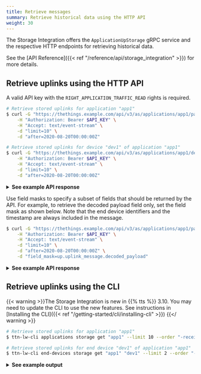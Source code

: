 ```yaml
---
title: Retrieve messages
summary: Retrieve historical data using the HTTP API
weight: 30
---
```


The Storage Integration offers the `ApplicationUpStorage` gRPC service and the respective HTTP endpoints for retrieving historical data.

See the [API Reference]({{< ref "/reference/api/storage_integration" >}}) for more details.

## Retrieve uplinks using the HTTP API

A valid API key with the `RIGHT_APPLICATION_TRAFFIC_READ` rights is required.

```bash
# Retrieve stored uplinks for application "app1"
$ curl -G "https://thethings.example.com/api/v3/as/applications/app1/packages/storage/uplink_message" \
    -H "Authorization: Bearer $API_KEY" \
    -H "Accept: text/event-stream" \
    -d "limit=10" \
    -d "after=2020-08-20T00:00:00Z"

# Retrieve stored uplinks for device "dev1" of application "app1"
$ curl -G "https://thethings.example.com/api/v3/as/applications/app1/devices/dev1/packages/storage/uplink_message" \
    -H "Authorization: Bearer $API_KEY" \
    -H "Accept: text/event-stream" \
    -d "limit=10" \
    -d "after=2020-08-20T00:00:00Z"
```

<details><summary><b>See example API response</b></summary>

```json
{"result":{"end_device_ids":{"device_id":"dev1","application_ids":{"application_id":"app1"},"dev_eui":"1111111111111111","dev_addr":"014457CB"},"received_at":"2020-08-24T10:08:44.868680817Z","uplink_message":{"session_key_id":"AXPoziFRvbcEguvZQoCCZw==","f_port":10,"f_cnt":43,"frm_payload":"AQoBCgEKAQo=","rx_metadata":[{"gateway_ids":{"gateway_id":"gtw1"},"time":"2020-08-24T10:08:43.385687165Z","timestamp":3313328983,"uplink_token":"ChIKEAoEZ3R3MRIIEREREREREREQ18b1qwwaDAiso476BRDl6YiuAiDYl7COt2A="}],"settings":{"data_rate":{"lora":{"bandwidth":125000,"spreading_factor":12}},"coding_rate":"4/5","frequency":"868100000","timestamp":3313328983,"time":"2020-08-24T10:08:43.385687165Z"},"received_at":"2020-08-24T10:08:44.634338856Z"}}}

{"result":{"end_device_ids":{"device_id":"dev1","application_ids":{"application_id":"app1"},"dev_eui":"1111111111111111","dev_addr":"014457CB"},"received_at":"2020-08-24T10:08:49.144907967Z","uplink_message":{"session_key_id":"AXPoziFRvbcEguvZQoCCZw==","f_port":10,"f_cnt":44,"frm_payload":"AQoBCgEKAQo=","rx_metadata":[{"gateway_ids":{"gateway_id":"gtw1"},"time":"2020-08-24T10:08:48.891099194Z","timestamp":3318834395,"uplink_token":"ChIKEAoEZ3R3MRIIEREREREREREQ28nFrgwaDAiwo476BRCoqe67AyD47sfPy2A="}],"settings":{"data_rate":{"lora":{"bandwidth":125000,"spreading_factor":12}},"coding_rate":"4/5","frequency":"868100000","timestamp":3318834395,"time":"2020-08-24T10:08:48.891099194Z"},"received_at":"2020-08-24T10:08:48.931407608Z"}}}
```
</details>

Use field masks to specify a subset of fields that should be returned by the API. For example, to retrieve the decoded payload field only, set the field mask as shown below. Note that the end device identifiers and the timestamp are always included in the message.

```bash
$ curl -G "https://thethings.example.com/api/v3/as/applications/app1/packages/storage/uplink_message" \
    -H "Authorization: Bearer $API_KEY" \
    -H "Accept: text/event-stream" \
    -d "limit=10" \
    -d "after=2020-08-20T00:00:00Z" \
    -d "field_mask=up.uplink_message.decoded_payload"
```

<details><summary><b>See example API response</b></summary>

```json
{"result":{"end_device_ids":{"device_id":"dev1","application_ids":{}},"received_at":"2021-02-04T19:19:28.681910909Z","uplink_message":{"decoded_payload":{"occupied":true,"type":"parking status"},"settings":{"data_rate":{}}}}}

```
</details>

## Retrieve uplinks using the CLI

{{< warning >}}The Storage Integration is new in {{% tts %}} 3.10. You may need to update the CLI to use the new features. See instructions in [Installing the CLI]({{< ref "/getting-started/cli/installing-cli" >}})
{{</ warning >}}

```bash
# Retrieve stored uplinks for application "app1"
$ ttn-lw-cli applications storage get "app1" --limit 10 --order "-received_at" --after "2018-08-20 00:00:00"

# Retrieve stored uplinks for end device "dev1" of application "app1"
$ ttn-lw-cli end-devices storage get "app1" "dev1" --limit 2 --order "-received_at" --after "2020-08-20 00:00:00"
```

<details><summary><b>See example output</b></summary>

```json
[
  {
    "end_device_ids": {
      "device_id": "dev1",
      "application_ids": {
        "application_id": "app1"
      }
    },
    "received_at": "2021-02-04T19:32:31.488210458Z",
    "uplink_message": {
      "f_port": 1,
      "frm_payload": "AA==",
      "decoded_payload": {
        "occupied": false,
        "type": "parking status"
      },
      "settings": {
        "data_rate": {}
      },
      "received_at": "0001-01-01T00:00:00Z"
    },
    "simulated": true
  },
  {
    "end_device_ids": {
      "device_id": "dev1",
      "application_ids": {
        "application_id": "app1"
      }
    },
    "received_at": "2021-02-04T19:19:28.681910909Z",
    "uplink_message": {
      "f_port": 1,
      "frm_payload": "AQ==",
      "decoded_payload": {
        "occupied": true,
        "type": "parking status"
      },
      "settings": {
        "data_rate": {}
      },
      "received_at": "0001-01-01T00:00:00Z"
    },
    "simulated": true
  }
]
```
</details>
